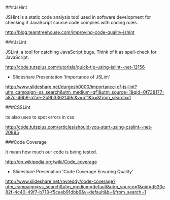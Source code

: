 ###JsHint

JSHint is a static code analysis tool used in software development for checking if JavaScript source code complies with coding rules.

http://blog.teamtreehouse.com/improving-code-quality-jshint

###JsLint

JSLint, a tool for catching JavaScript bugs. Think of it as spell-check for JavaScript.

http://code.tutsplus.com/tutorials/quick-tip-using-jslint--net-12156

- Slideshare Presentation 'Importance of JSLint'

http://www.slideshare.net/durgesh0000/importance-of-js-lint?utm_campaign=ss_search&utm_medium=qf1&utm_source=1&qid=0f738177-a87c-46b9-a2ae-2b9b3362149c&v=qf1&b=&from_search=1


###CSSLint

its also uses to spot errors in css

http://code.tutsplus.com/articles/should-you-start-using-csslint--net-20895

###Code Coverage

It mean how much our code is being tested.

http://en.wikipedia.org/wiki/Code_coverage

- Slideshare Presenation 'Code Coverage Ensuring Quality'

http://www.slideshare.net/ravreddy/code-coverage?utm_campaign=ss_search&utm_medium=default&utm_source=1&qid=d530e82f-4c40-49f7-b718-f5ceeb91dbb6&v=default&b=&from_search=1
